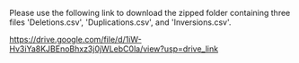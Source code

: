 Please use the following link to download the zipped folder containing three files 'Deletions.csv', 'Duplications.csv', and 'Inversions.csv'.

https://drive.google.com/file/d/1iW-Hv3iYa8KJBEnoBhxz3j0jWLebC0la/view?usp=drive_link
